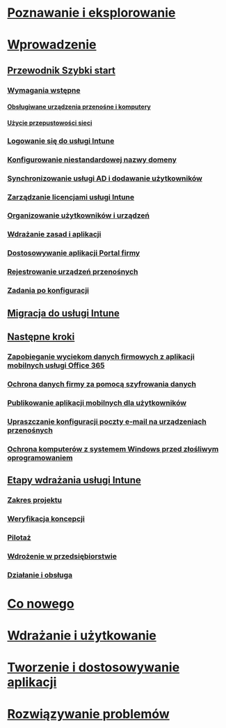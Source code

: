 # [Poznawanie i eksplorowanie](/intune/understand-explore/introduction-to-microsoft-intune)
# [Wprowadzenie](get-started.md)
## [Przewodnik Szybki start](start-with-a-paid-subscription-to-microsoft-intune.md)
### [Wymagania wstępne](what-to-know-before-you-start-microsoft-intune.md)
#### [Obsługiwane urządzenia przenośne i komputery](supported-mobile-devices-and-computers.md)
#### [Użycie przepustowości sieci](network-bandwidth-use.md)
### [Logowanie się do usługi Intune](start-with-a-paid-subscription-to-microsoft-intune-step-1.md)
### [Konfigurowanie niestandardowej nazwy domeny](start-with-a-paid-subscription-to-microsoft-intune-step-2.md)
### [Synchronizowanie usługi AD i dodawanie użytkowników](start-with-a-paid-subscription-to-microsoft-intune-step-3.md)
### [Zarządzanie licencjami usługi Intune](start-with-a-paid-subscription-to-microsoft-intune-step-4.md)
### [Organizowanie użytkowników i urządzeń](start-with-a-paid-subscription-to-microsoft-intune-step-5.md)
### [Wdrażanie zasad i aplikacji](start-with-a-paid-subscription-to-microsoft-intune-step-6.md)
### [Dostosowywanie aplikacji Portal firmy](start-with-a-paid-subscription-to-microsoft-intune-step-7.md)
### [Rejestrowanie urządzeń przenośnych](start-with-a-paid-subscription-to-microsoft-intune-step-8.md)
### [Zadania po konfiguracji](post-configuration-tasks.md)
## [Migracja do usługi Intune](migrate-to-intune.md)
## [Następne kroki](prevent-company-data-leaks-from-Office-365-mobile-apps.md)
### [Zapobieganie wyciekom danych firmowych z aplikacji mobilnych usługi Office 365](prevent-company-data-leaks-from-Office-365-mobile-apps.md)
### [Ochrona danych firmy za pomocą szyfrowania danych](protect-data-encryption.md)
### [Publikowanie aplikacji mobilnych dla użytkowników](publish-mobile-apps-to-users.md)
### [Upraszczanie konfiguracji poczty e-mail na urządzeniach przenośnych](simplify-email-configuration-on-mobile-devices.md)
### [Ochrona komputerów z systemem Windows przed złośliwym oprogramowaniem](protect-pcs-against-malware-threats.md)
## [Etapy wdrażania usługi Intune](rollout-phases-for-microsoft-intune-deployment.md)
### [Zakres projektu](project-scope.md)
### [Weryfikacja koncepcji](proof-of-concept.md)
### [Pilotaż](pilot.md)
### [Wdrożenie w przedsiębiorstwie](enterprise-rollout.md)
### [Działanie i obsługa](operations-and-maintenance.md)
# [Co nowego](/intune/whats-new/whats-new-in-microsoft-intune)
# [Wdrażanie i użytkowanie](/intune/deploy-use/overview-of-device-and-app-lifecycles-in-microsoft-intune)
# [Tworzenie i dostosowywanie aplikacji](/intune/develop/intune-app-sdk)
# [Rozwiązywanie problemów](/intune/troubleshoot/general-troubleshooting-tips-for-microsoft-intune)


<!--HONumber=Nov16_HO5-->


